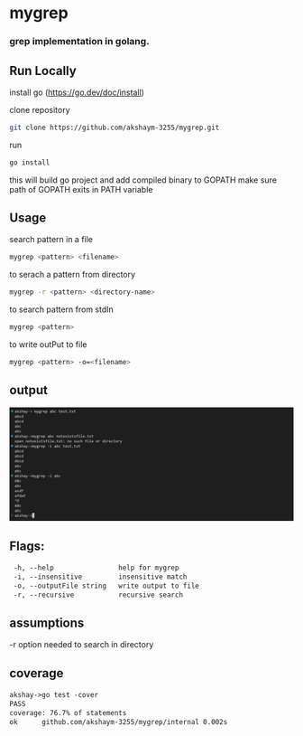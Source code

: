 # mygrep
### grep implementation in golang.

## Run Locally
install go (https://go.dev/doc/install)

clone repository
```sh
git clone https://github.com/akshaym-3255/mygrep.git
```

run 
```sh
go install
```
this will build go project and add compiled binary to GOPATH
make sure path of GOPATH exits in PATH variable

## Usage
search pattern in a file
```sh
mygrep <pattern> <filename>
```
 
 to serach a pattern from directory 
```sh
mygrep -r <pattern> <directory-name>
```

to search pattern from stdIn
```sh
mygrep <pattern>
```

to write outPut to file
```sh 
mygrep <pattern> -o=<filename>
```



## output
![alt output_image](static/grep.png)



## Flags:
 ```
  -h, --help                help for mygrep
  -i, --insensitive         insensitive match
  -o, --outputFile string   write output to file
  -r, --recursive           recursive search
```

## assumptions
-r option needed to search in directory


## coverage
```
akshay->go test -cover
PASS
coverage: 76.7% of statements
ok      github.com/akshaym-3255/mygrep/internal 0.002s
```

